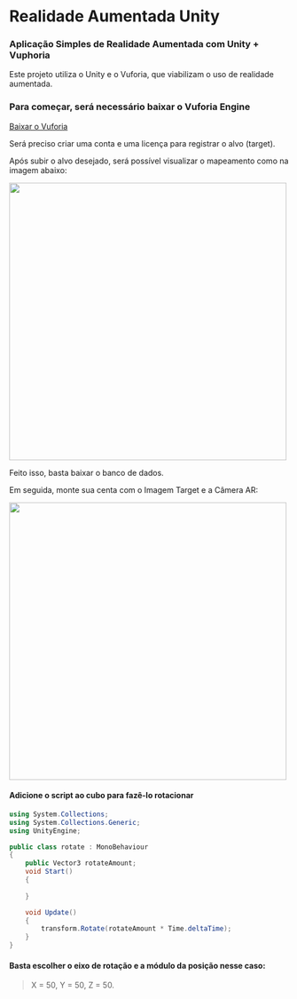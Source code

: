 # Realidade Aumentada Unity

### Aplicação Simples de Realidade Aumentada com Unity + Vuphoria
 
Este projeto utiliza o Unity e o Vuforia, que viabilizam o uso de realidade aumentada.

### Para começar, será necessário baixar o Vuforia Engine
[Baixar o Vuforia](https://developer.vuforia.com/user/login?url=/downloads/sdk%3F_%3D1678117884)

Será preciso criar uma conta e uma licença para registrar o alvo (target).

Após subir o alvo desejado, será possível visualizar o mapeamento como na imagem abaixo:

<img width="500" src="https://i.ibb.co/zFQyWR8/print1.jpg">

Feito isso, basta baixar o banco de dados.

Em seguida, monte sua centa com o Imagem Target e a Câmera AR:

<img width="500" src="https://i.ibb.co/02L13Dk/Anima-o.gif">

#### Adicione o script ao cubo para fazê-lo rotacionar

```csharp
using System.Collections;
using System.Collections.Generic;
using UnityEngine;

public class rotate : MonoBehaviour
{
    public Vector3 rotateAmount;
    void Start()
    {
        
    }

    void Update()
    {
        transform.Rotate(rotateAmount * Time.deltaTime);
    }
}
```
#### Basta escolher o eixo de rotação e a módulo da posição nesse caso:
> X = 50, Y = 50, Z = 50.
